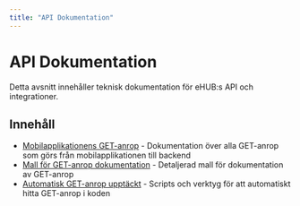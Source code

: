 ```yaml
---
title: "API Dokumentation"
---
```


# API Dokumentation

Detta avsnitt innehåller teknisk dokumentation för eHUB:s API och integrationer.

## Innehåll

- [Mobilapplikationens GET-anrop](mobile-app-get-requests) - Dokumentation över alla GET-anrop som görs från mobilapplikationen till backend
- [Mall för GET-anrop dokumentation](get-request-template) - Detaljerad mall för dokumentation av GET-anrop
- [Automatisk GET-anrop upptäckt](automated-discovery) - Scripts och verktyg för att automatiskt hitta GET-anrop i koden